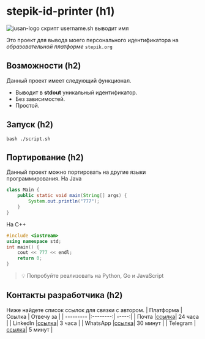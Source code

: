 # stepik-id-printer (h1) 
![jusan-logo](https://ucarecdn.com/02b8ff49-8f2b-4ce9-be84-7d4bdc6b9b67/)
скрипт username.sh выводит имя 

Это проект для вывода моего персонального идентификатора на *образовательной платформе* `stepik.org`
## Возможности (h2)
Данный проект имеет следующий функционал.
- Выводит в **stdout** уникальный идентификатор.
- Без зависимостей.
- Простой.
## Запуск (h2)
`bash ./script.sh`
## Портирование (h2)
Данный проект можно портировать на другие языки программирования.
На Java
```java
class Main {
	public static void main(String[] args) {
		System.out.println("777");
	}
}
```
На С++
```c++
#include <iostream>
using namespace std;
int main() {
	cout << 777 << endl;
	return 0;
}
```

> 💡 Попробуйте реализовать на Python, Go и JavaScript
## Контакты разработчика (h2)
Ниже найдете список ссылок для связки с автором.
| Платформа | Ссылка   | Отвечу за  |
| --------- |:--------:| -----:|
| Почта     |[ссылка](https://www.youtube.com/watch?v=dQw4w9WgXcQ)| 24 часа  |
| Linkedln  |[ссылка](https://www.youtube.com/watch?v=dQw4w9WgXcQ)| 3 часа   |
| WhatsApp  |[ссылка](https://www.youtube.com/watch?v=dQw4w9WgXcQ)| 30 минут |
| Telegram  |[ссылка](https://www.youtube.com/watch?v=dQw4w9WgXcQ)| 5 минут  |